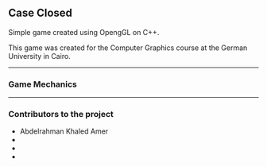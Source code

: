 ## Case Closed

Simple game created using OpengGL on C++.

This game was created for the Computer Graphics course at the German University in Cairo. 
___
### Game Mechanics
___
### Contributors to the project

* Abdelrahman Khaled Amer
*
*
*
